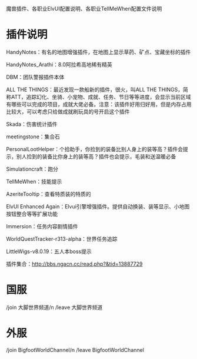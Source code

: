 魔兽插件、各职业ElvUI配置说明、各职业TellMeWhen配置文件说明


# 插件说明 
HandyNotes：有名的地图增强插件，在地图上显示草药、矿点、宝藏坐标的插件

HandyNotes_Arathi：8.0阿拉希高地稀有精英

DBM：团队警报插件本体

ALL THE THINGS：最近发现一款船新的插件，很火，叫ALL THE THINGS，简称ATT，追踪幻化、坐骑、小宠物、成就、任务、节日等等进度，会显示当前区域有哪些可以完成的项目，成就大佬必备。注意：该插件好用归好用，但是内存占用比较大，可以考虑只给做成就刷玩具的号开启这个插件

Skada：伤害统计插件

meetingstone：集合石  

PersonalLootHelper：个拾助手，你捡到的装备比别人身上的装等高？插件会提示，别人捡到的装备比你身上的装等高？插件也会提示，毛装和送温暖必备

Simulationcraft：跑分

TellMeWhen：技能提示

AzeriteTooltip：查看特质装的特质的

ElvUI Enhanced Again：Elvui引擎增强插件。提供自动换装、装等显示、小地图按钮整合等等扩展功能

Immersion：任务内容剧情插件

WorldQuestTracker-r313-alpha：世界任务追踪

LittleWigs-v8.0.19：五人本boss提示

插件集合：http://bbs.ngacn.cc/read.php?&tid=13887729



# 国服 
/join 大脚世界频道/n
/leave 大脚世界频道 

# 外服 
/join BigfootWorldChannel/n
/leave BigfootWorldChannel
